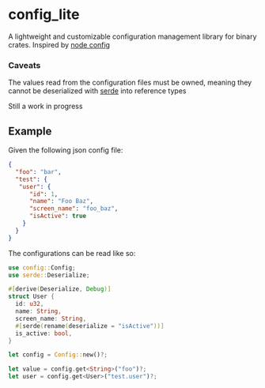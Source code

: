 # config_lite

A lightweight and customizable configuration management library for binary crates. Inspired by [node config](https://www.npmjs.com/package/config)

### Caveats
The values read from the configuration files must be owned, meaning they cannot be deserialized with [serde](https://github.com/serde-rs/serde) into reference types

Still a work in progress

## Example

Given the following json config file:

```json
{
  "foo": "bar",
  "test": {
   "user": {
      "id": 1,
      "name": "Foo Baz",
      "screen_name": "foo_baz",
      "isActive": true
    }
  }
}
```

The configurations can be read like so:

```rust
use config::Config;
use serde::Deserialize;

#[derive(Deserialize, Debug)]
struct User {
  id: u32,
  name: String,
  screen_name: String,
  #[serde(rename(deserialize = "isActive"))]
  is_active: bool,
}

let config = Config::new()?;

let value = config.get<String>("foo")?;
let user = config.get<User>("test.user")?;
```
